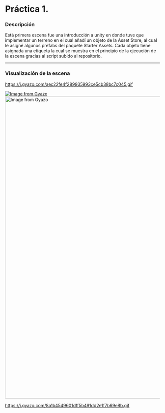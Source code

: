# Práctica 1.
### Descripción
Está primera escena fue una introducción a unity en donde tuve que implementar un terreno en el cual añadí un objeto de la Asset Store, al cual le asigné algunos  prefabs del paquete Starter Assets. Cada objeto tiene asignada una etiqueta la cual se muestra en el principio de la ejecución de la escena gracias al script subido al repositorio. 

---
### Visualización de la escena
https://i.gyazo.com/aec22fe4f289935993ce5cb38bc7c045.gif

[![Image from Gyazo](https://i.gyazo.com/aec22fe4f289935993ce5cb38bc7c045.gif)](https://gyazo.com/aec22fe4f289935993ce5cb38bc7c045)
<a href="https://gyazo.com/aec22fe4f289935993ce5cb38bc7c045"><img src="https://i.gyazo.com/aec22fe4f289935993ce5cb38bc7c045.gif" alt="Image from Gyazo" width="982"/></a>

https://i.gyazo.com/8a1b4549601dff5b491dd2e1f7b69e8b.gif


